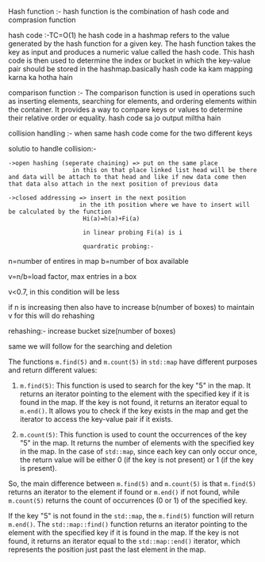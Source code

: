 Hash function :-
                hash function is the combination of hash code and comprasion function

hash code :-TC=O(1)
                he hash code in a hashmap refers to the value generated by the hash function for a given key. The hash function takes the key as input and produces a numeric value called the hash code. This hash code is then used to determine the index or bucket in which the key-value pair should be stored in the hashmap.basically hash code ka kam mapping karna ka hotha hain


comparison function :-
                        The comparison function is used in operations such as inserting elements, searching for elements, and ordering elements within the container. It provides a way to compare keys or values to determine their relative order or equality. hash code sa jo output miltha hain

collision handling :- 
                        when same hash code come for the two different keys

solutio to handle collision:-

    ->open hashing (seperate chaining) => put on the same place
                      in this on that place linked list head will be there and data will be attach to that head and like if new data come then that data also attach in the next position of previous data
                                    
    ->closed addressing => insert in the next position
                        in the ith position where we have to insert will be calculated by the function
                         Hi(a)=h(a)+Fi(a)
                         
                         in linear probing Fi(a) is i 

                         quardratic probing:-

n=number of entires in map
b=number of box available

v=n/b=load factor, max entries in a box

v<0.7, in this condition will be less

if n is increasing then also have to increase b(number of boxes) to maintain v for this will do rehashing

rehashing:- increase bucket size(number of boxes)

same we will follow for the searching and deletion



The functions `m.find(5)` and `m.count(5)` in `std::map` have different purposes and return different values:

1. `m.find(5)`: This function is used to search for the key "5" in the map. It returns an iterator pointing to the element with the specified key if it is found in the map. If the key is not found, it returns an iterator equal to `m.end()`. It allows you to check if the key exists in the map and get the iterator to access the key-value pair if it exists.

2. `m.count(5)`: This function is used to count the occurrences of the key "5" in the map. It returns the number of elements with the specified key in the map. In the case of `std::map`, since each key can only occur once, the return value will be either 0 (if the key is not present) or 1 (if the key is present).

So, the main difference between `m.find(5)` and `m.count(5)` is that `m.find(5)` returns an iterator to the element if found or `m.end()` if not found, while `m.count(5)` returns the count of occurrences (0 or 1) of the specified key.


If the key "5" is not found in the `std::map`, the `m.find(5)` function will return `m.end()`. The `std::map::find()` function returns an iterator pointing to the element with the specified key if it is found in the map. If the key is not found, it returns an iterator equal to the `std::map::end()` iterator, which represents the position just past the last element in the map.
                                
    